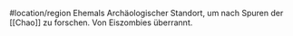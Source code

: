 #location/region
Ehemals Archäologischer Standort, um nach Spuren der [[Chao]] zu forschen. Von Eiszombies überrannt.